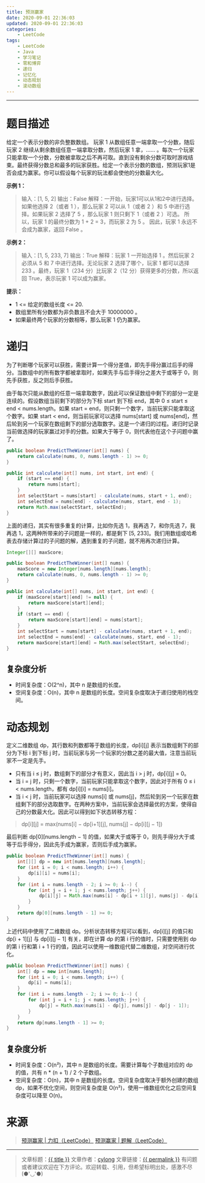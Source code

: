 ```yaml
---
title: 预测赢家
date: 2020-09-01 22:36:03
updated: 2020-09-01 22:36:03
categories:
    - LeetCode
tags:
    - LeetCode
    - Java
    - 学习笔记
    - 零和博弈
    - 递归
    - 记忆化
    - 动态规划
    - 滚动数组
---
```

---

# 题目描述

给定一个表示分数的非负整数数组。 玩家 1 从数组任意一端拿取一个分数，随后玩家 2 继续从剩余数组任意一端拿取分数，然后玩家 1 拿，…… 。每次一个玩家只能拿取一个分数，分数被拿取之后不再可取。直到没有剩余分数可取时游戏结束。最终获得分数总和最多的玩家获胜。给定一个表示分数的数组，预测玩家1是否会成为赢家。你可以假设每个玩家的玩法都会使他的分数最大化。

**示例 1：**
> 输入：[1, 5, 2]
> 输出：False
> 解释：一开始，玩家1可以从1和2中进行选择。
> 如果他选择 2（或者 1 ），那么玩家 2 可以从 1（或者 2 ）和 5 中进行选择。如果玩家 2 选择了 5 ，那么玩家 1 则只剩下 1（或者 2 ）可选。
> 所以，玩家 1 的最终分数为 1 + 2 = 3，而玩家 2 为 5 。
> 因此，玩家 1 永远不会成为赢家，返回 False 。

**示例 2：**
> 输入：[1, 5, 233, 7]
> 输出：True
> 解释：玩家 1 一开始选择 1 。然后玩家 2 必须从 5 和 7 中进行选择。无论玩家 2 选择了哪个，玩家 1 都可以选择 233 。最终，玩家 1（234 分）比玩家 2（12 分）获得更多的分数，所以返回 True，表示玩家 1 可以成为赢家。

**提示：**
* 1 <= 给定的数组长度 <= 20.
* 数组里所有分数都为非负数且不会大于 10000000 。
* 如果最终两个玩家的分数相等，那么玩家 1 仍为赢家。

<!-- more -->

# 递归

为了判断哪个玩家可以获胜，需要计算一个得分差值，即先手得分赢过后手的得分。当数组中的所有数字都被拿取时，如果先手与后手得分之差大于或等于 0，则先手获胜，反之则后手获胜。

由于每次只能从数组的任意一端拿取数字，因此可以保证数组中剩下的部分一定是连续的。假设数组当前剩下的部分为下标 start 到下标 end，其中 0 ≤ start ≤ end < nums.length。如果 start = end，则只剩一个数字，当前玩家只能拿取这个数字。如果 start < end，则当前玩家可以选择 nums[start] 或 nums[end]，然后轮到另一个玩家在数组剩下的部分选取数字。这是一个递归的过程。递归时记录当前做选择的玩家赢过对手的分数。如果大于等于 0，则代表他在这个子问题中赢了。

```java
public boolean PredictTheWinner(int[] nums) {
    return calculate(nums, 0, nums.length - 1) >= 0;
}

public int calculate(int[] nums, int start, int end) {
    if (start == end) {
        return nums[start];
    }
    int selectStart = nums[start] - calculate(nums, start + 1, end);
    int selectEnd = nums[end] - calculate(nums, start, end - 1);
    return Math.max(selectStart, selectEnd);
}
```

上面的递归，其实有很多重复的计算，比如你先选 1，我再选 7，和你先选 7，我再选 1，这两种所带来的子问题是一样的，都是剩下 [5, 233]。我们用数组或哈希表去存储计算过的子问题的解，遇到重复的子问题，就不用再次递归计算。

```java
Integer[][] maxScore;

public boolean PredictTheWinner(int[] nums) {
    maxScore = new Integer[nums.length][nums.length];
    return calculate(nums, 0, nums.length - 1) >= 0;
}

public int calculate(int[] nums, int start, int end) {
    if (maxScore[start][end] != null) {
        return maxScore[start][end];
    }
    if (start == end) {
        return maxScore[start][end] = nums[start];
    }
    int selectStart = nums[start] - calculate(nums, start + 1, end);
    int selectEnd = nums[end] - calculate(nums, start, end - 1);
    return maxScore[start][end] = Math.max(selectStart, selectEnd);
}
```

## 复杂度分析

* 时间复杂度：O(2^n)，其中 n 是数组的长度。
* 空间复杂度：O(n)，其中 n 是数组的长度。空间复杂度取决于递归使用的栈空间。

# 动态规划

定义二维数组 dp，其行数和列数都等于数组的长度，dp[i][j] 表示当数组剩下的部分为下标 i 到下标 j 时，当前玩家与另一个玩家的分数之差的最大值，注意当前玩家不一定是先手。
* 只有当 i ≤ j 时，数组剩下的部分才有意义，因此当 i > j 时，dp[i][j] = 0。
* 当 i = j 时，只剩一个数字，当前玩家只能拿取这个数字，因此对于所有 0 ≤ i < nums.length，都有 dp[i][i] = nums[i]。
* 当 i < j 时，当前玩家可以选择 nums[i] 或 nums[j]，然后轮到另一个玩家在数组剩下的部分选取数字。在两种方案中，当前玩家会选择最优的方案，使得自己的分数最大化。因此可以得到如下状态转移方程：
> dp[i][j] = max(nums[i] − dp[i+1][j], nums[j] − dp[i][j − 1])

最后判断 dp[0][nums.length − 1] 的值，如果大于或等于 0，则先手得分大于或等于后手得分，因此先手成为赢家，否则后手成为赢家。

```java
public boolean PredictTheWinner(int[] nums) {
    int[][] dp = new int[nums.length][nums.length];
    for (int i = 0; i < nums.length; i++) {
        dp[i][i] = nums[i];
    }
    for (int i = nums.length - 2; i >= 0; i--) {
        for (int j = i + 1; j < nums.length; j++) {
            dp[i][j] = Math.max(nums[i] - dp[i + 1][j], nums[j] - dp[i][j - 1]);
        }
    }
    return dp[0][nums.length - 1] >= 0;
}
```

上述代码中使用了二维数组 dp。分析状态转移方程可以看到，dp[i][j] 的值只和 dp[i + 1][j] 与 dp[i][j − 1] 有关，即在计算 dp 的第 i 行的值时，只需要使用到 dp 的第 i 行和第 i + 1 行的值，因此可以使用一维数组代替二维数组，对空间进行优化。

```java
public boolean PredictTheWinner(int[] nums) {
    int[] dp = new int[nums.length];
    for (int i = 0; i < nums.length; i++) {
        dp[i] = nums[i];
    }
    for (int i = nums.length - 2; i >= 0; i--) {
        for (int j = i + 1; j < nums.length; j++) {
            dp[j] = Math.max(nums[i] - dp[j], nums[j] - dp[j - 1]);
        }
    }
    return dp[nums.length - 1] >= 0;
}
```

## 复杂度分析

* 时间复杂度：O(n²)，其中 n 是数组的长度。需要计算每个子数组对应的 dp 的值，共有 n * (n + 1) / 2 个子数组。
* 空间复杂度：O(n)，其中 n 是数组的长度。空间复杂度取决于额外创建的数组 dp，如果不优化空间，则空间复杂度是 O(n²)，使用一维数组优化之后空间复杂度可以降至 O(n)。

# 来源

> [预测赢家 | 力扣（LeetCode）][1]
> [预测赢家 | 题解（LeetCode）][2]

---

> 文章标题：<a href='{{ permalink }}' title='{{ title }}' >{{ title }}</a>
> 文章作者：[cylong](http://www.cylong.com/about/ "cylong")
> 文章链接：<a href='{{ permalink }}' title='{{ title }}' >{{ permalink }}</a>
> 有问题或者建议欢迎在下方评论。欢迎转载、引用，但希望标明出处，感激不尽(●'◡'●)

[1]: https://leetcode-cn.com/problems/predict-the-winner/ "预测赢家 | 力扣（LeetCode）"
[2]: https://leetcode-cn.com/problems/predict-the-winner/solution/yu-ce-ying-jia-by-leetcode-solution/ "预测赢家 | 题解（LeetCode）"
